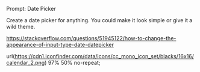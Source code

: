 Prompt: Date Picker

Create a date picker for anything. You could make it look simple or give it a wild theme.

https://stackoverflow.com/questions/51945122/how-to-change-the-appearance-of-input-type-date-datepicker

url(https://cdn1.iconfinder.com/data/icons/cc_mono_icon_set/blacks/16x16/calendar_2.png)
97% 50% no-repeat;
